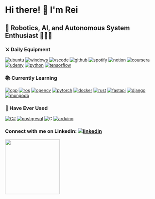 # Hi there! 👋 I'm **Rei**

## 🤖 **Robotics, AI, and Autonomous System Enthusiast** 🧑🏻‍💻

### ⚔️ Daily Equipment
[![ubuntu](https://img.shields.io/badge/Ubuntu-E95420?style=for-the-badge&logo=ubuntu&logoColor=white)](https://ubuntu.com)
[![windows](https://img.shields.io/badge/Windows-0078D6?style=for-the-badge&logo=windows&logoColor=white)](https://www.microsoft.com/en-us/windows)
[![vscode](https://img.shields.io/badge/Visual_Studio_Code-0078D4?style=for-the-badge&logo=visual%20studio%20code&logoColor=white)](https://code.visualstudio.com)
[![github](https://img.shields.io/badge/GitHub-100000?style=for-the-badge&logo=github&logoColor=white)](https://github.com)
[![spotify](https://img.shields.io/badge/Spotify-1ED760?&style=for-the-badge&logo=spotify&logoColor=white)](https://spotify.com)
[![notion](https://img.shields.io/badge/Notion-%23000000.svg?style=for-the-badge&logo=notion&logoColor=white)](https://www.notion.so/)
[![coursera](https://img.shields.io/badge/Coursera-%230056D2.svg?style=for-the-badge&logo=Coursera&logoColor=white)](https://www.coursera.org)
[![udemy](https://img.shields.io/badge/Udemy-A435F0?style=for-the-badge&logo=Udemy&logoColor=white)](https://www.udemy.com)
[![python](https://img.shields.io/badge/python-3670A0?style=for-the-badge&logo=python&logoColor=ffdd54)](https://www.python.org)
[![tensorflow](https://img.shields.io/badge/TensorFlow-FF6F00?style=for-the-badge&logo=tensorflow&logoColor=white)](https://www.tensorflow.org)

### 📚 Currently Learning
[![cpp](https://img.shields.io/badge/C%2B%2B-00599C?style=for-the-badge&logo=c%2B%2B&logoColor=white)](https://isocpp.org)
[![ros](https://img.shields.io/badge/ros-%230A0FF9.svg?style=for-the-badge&logo=ros&logoColor=white)](https://www.ros.org/)
[![opencv](https://img.shields.io/badge/opencv-%23white.svg?style=for-the-badge&logo=opencv&logoColor=white)](https://opencv.org)
[![pytorch](https://img.shields.io/badge/PyTorch-%23EE4C2C.svg?style=for-the-badge&logo=PyTorch&logoColor=white)](https://pytorch.org)
[![docker](https://img.shields.io/badge/Docker-2CA5E0?style=for-the-badge&logo=docker&logoColor=white)](https://docker.com)
[![rust](https://img.shields.io/badge/Rust-000000?style=for-the-badge&logo=rust&logoColor=white)](https://www.rust-lang.org)
[![fastapi](https://img.shields.io/badge/FastAPI-005571?style=for-the-badge&logo=fastapi)](https://fastapi.tiangolo.com)
[![django](https://img.shields.io/badge/django-%23092E20.svg?style=for-the-badge&logo=django&logoColor=white)](https://www.djangoproject.com)
[![mongodb](https://img.shields.io/badge/MongoDB-%234ea94b.svg?style=for-the-badge&logo=mongodb&logoColor=white)](https://www.mongodb.com/)

### 📝 Have Ever Used
[![C#](https://img.shields.io/badge/c%23-%23239120.svg?style=for-the-badge&logo=csharp&logoColor=white)](https://dotnet.microsoft.com/en-us/languages/csharp)
[![postgresql](https://img.shields.io/badge/PostgreSQL-316192?style=for-the-badge&logo=postgresql&logoColor=white)](https://www.postgresql.org)
![C](https://img.shields.io/badge/c-%2300599C.svg?style=for-the-badge&logo=c&logoColor=white)
[![arduino](https://img.shields.io/badge/-Arduino-00979D?style=for-the-badge&logo=Arduino&logoColor=white)](https://www.arduino.cc)

### Connect with me on Linkedin: [![linkedin](https://img.shields.io/badge/LinkedIn-0077B5?style=for-the-badge&logo=linkedin&logoColor=white)](https://www.linkedin.com/in/reinato-teguh-santoso/)

<p align="left">
<a href="https://github.com/reinoteguh15">
  <img height="180em" src="https://github-readme-stats-eight-theta.vercel.app/api?username=reinoteguh15&show_icons=true&theme=dark&include_all_commits=true&count_private=true"/> 
</a>
</p>

